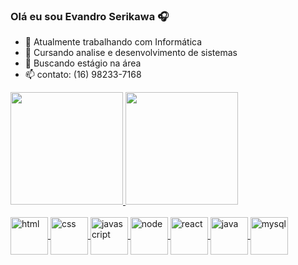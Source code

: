### Olá eu sou Evandro Serikawa 🎧

- 🔭 Atualmente trabalhando com Informática 
- 🌱 Cursando analise e desenvolvimento de sistemas
- 🤔 Buscando estágio na área 
- 📫 contato: (16) 98233-7168

<div>	
	<a href="https://github.com/EvandroSerikawa">
	<img height ="180em" src="https://github-readme-stats.vercel.app/api?username=EvandroSerikawa&show_icons=true&theme=dark&include_all_commits=true&count_private=true"/>
	<img height ="180em" src="https://github-readme-stats.vercel.app/api/top-langs/?username=EvandroSerikawa&layout=compact&langs_count=16&theme=dark"/>
</div>

<div style="display:inline_block"><br>
	<img align="center" alt="html" height="60" widht="40" src="https://cdn.jsdelivr.net/gh/devicons/devicon/icons/html5/html5-original.svg" />
	<img align="center" alt="css" height="60" widht="40" src="https://cdn.jsdelivr.net/gh/devicons/devicon/icons/css3/css3-original.svg" />
	<img align="center" alt="javascript" height="60" widht="40" src="https://cdn.jsdelivr.net/gh/devicons/devicon/icons/javascript/javascript-original.svg" />
	<img align="center" alt="node" height="60" widht="40" src="https://cdn.jsdelivr.net/gh/devicons/devicon/icons/nodejs/nodejs-original.svg"/>
	<img align="center" alt="react" height="60" widht="40" src="https://cdn.jsdelivr.net/gh/devicons/devicon/icons/react/react-original.svg" />
	<img align="center" alt="java" height="60" widht="40" src="https://cdn.jsdelivr.net/gh/devicons/devicon/icons/java/java-original.svg" />
	<img align="center" alt="mysql" height="60" widht="40" src="https://cdn.jsdelivr.net/gh/devicons/devicon/icons/mysql/mysql-original.svg" />
</div>

##

